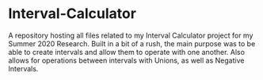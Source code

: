 # Interval-Calculator
A repository hosting all files related to my Interval Calculator project for my Summer 2020 Research. Built in a bit of a rush, the main purpose was to be able to create intervals and allow them to operate with one another. Also allows for operations between intervals with Unions, as well as Negative Intervals.
